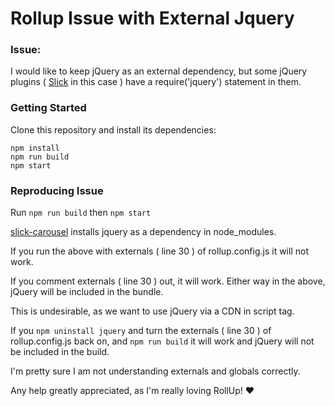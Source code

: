 # Rollup Issue with External Jquery

### Issue:
I would like to keep jQuery as an external dependency, but some jQuery plugins ( [Slick](https://www.npmjs.com/package/slick-carousel) in this case ) have a require('jquery') statement in them.

### Getting Started

Clone this repository and install its dependencies:

```
npm install
npm run build
npm start
```

### Reproducing Issue

Run `npm run build` then `npm start`

[slick-carousel](https://www.npmjs.com/package/slick-carousel) installs jquery as a dependency in node_modules.

If you run the above with externals ( line 30 ) of rollup.config.js it will not work.

If you comment externals ( line 30 ) out, it will work. Either way in the above, jQuery will be included in the bundle.

This is undesirable, as we want to use jQuery via a CDN in script tag.

If you `npm uninstall jquery` and turn the externals ( line 30 ) of rollup.config.js back on, and `npm run build` it will work and jQuery will not be included in the build.

I'm pretty sure I am not understanding externals and globals correctly.

Any help greatly appreciated, as I'm really loving RollUp! :heart:
